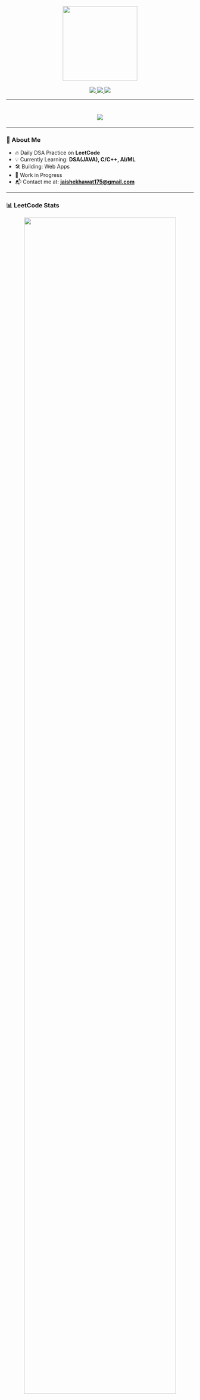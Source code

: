 <!-- 💻 TECHNICAL HEADER GIF -->
<div align="center">
<img src="https://media.giphy.com/media/qgQUggAC3Pfv687qPC/giphy.gif" height="200" />
</div>

<br/>

<!-- 🔗 CONNECT LINKS -->
<div align="center">
  <a href="https://www.linkedin.com/in/jaideep-shekhawat/" target="_blank">
    <img src="https://img.shields.io/badge/LinkedIn-jaideep%20-blue?style=for-the-badge&logo=linkedin" />
  </a>
  <a href="mailto:jaishekhawat175@gmail.com">
    <img src="https://img.shields.io/badge/Gmail-Contact-red?style=for-the-badge&logo=gmail" />
  </a>
  <a href="https://leetcode.com/u/Jai_adi//" target="_blank">
    <img src="https://img.shields.io/badge/LeetCode-DSA%20Profile-orange?style=for-the-badge&logo=leetcode" />
  </a>
</div>

---

<!-- ⌨️ TYPING ANIMATION -->
<h1 align="center">
  <img src="https://readme-typing-svg.herokuapp.com?font=Fira+Code&weight=500&size=24&pause=1000&center=true&vCenter=true&width=500&lines=Hey+%F0%9F%91%8B+I'm+Garjanveer+Sharma;AI+%7C+Web+Dev+Lover;Let's+build+something+awesome!" />
</h1>



---

### 🚀 About Me

- 🔥 Daily DSA Practice on **LeetCode**  
- 💡 Currently Learning: **DSA(JAVA), C/C++, AI/ML**  
- 🛠️ Building: Web Apps
- 📍 Work in Progress 
- 📬 Contact me at: **jaishekhawat175@gmail.com**

---

### 📊 LeetCode Stats

<p align="center">
  <img src="https://leetcard.jacoblin.cool/garjanveersharma?theme=dark&font=JetBrains+Mono&ext=activity" width="90%" />
</p>

---

### 🧰 Languages & Tools

<p align="center">
  <img src="https://skillicons.dev/icons?i=cpp,c,java,Ai tools,vscode,github" />
</p>

---

### 🔗 Connect With Me

<p align="center">
  <a href="https://www.linkedin.com/in/jaideep-shekhawat/" target="_blank">
    <img src="https://img.shields.io/badge/LinkedIn-Message-blue?style=for-the-badge&logo=linkedin" />
  </a>
  <a href="mailto:jaishekhawat175@gmail.com">
    <img src="https://img.shields.io/badge/Gmail-Send_Mail-red?style=for-the-badge&logo=gmail" />
  </a>
</p>

---

<p align="center">
  <img src="https://komarev.com/ghpvc/?username=Garjanveersharma&label=Profile%20views&color=brightgreen&style=flat" />
</p>
